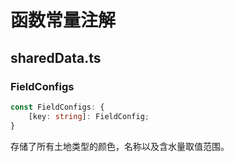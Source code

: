 # 函数常量注解
## sharedData.ts

### FieldConfigs
```typescript
const FieldConfigs: {
    [key: string]: FieldConfig;
}
```
存储了所有土地类型的颜色，名称以及含水量取值范围。

